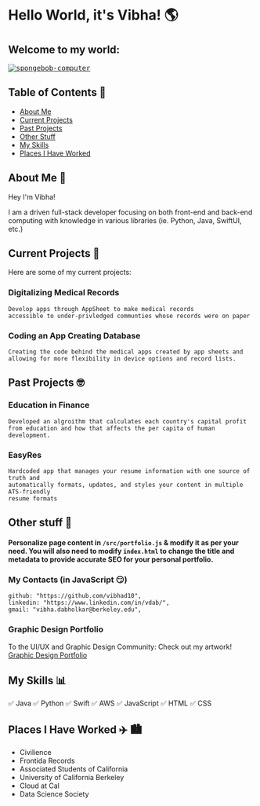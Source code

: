 # Hello World, it's Vibha! 🌎

## Welcome to my world:

<p align="left">
  <kbd>
<a href="https://imgbb.com/"><img src="https://i.ibb.co/jZY268n/spongebob-computer.gif" alt="spongebob-computer" border="0" /></a>
  </kbd>
</p>


## Table of Contents 📌
- [About Me](#about-me)
- [Current Projects](#current-projects)
- [Past Projects](#past-projects)
- [Other Stuff](#other-stuff)
- [My Skills](#my-skills)
- [Places I Have Worked](#places-i-have-worked)

## About Me 🧸
Hey I'm Vibha!

I am a driven full-stack developer focusing on both front-end and back-end computing with knowledge in various libraries (ie. Python, Java, SwiftUI, etc.)

## Current Projects 🤩

Here are some of my current projects:

### Digitalizing Medical Records
```
Develop apps through AppSheet to make medical records 
accessible to under-privledged communties whose records were on paper
```

### Coding an App Creating Database
```
Creating the code behind the medical apps created by app sheets and 
allowing for more flexibility in device options and record lists.
```

## Past Projects 🤓

### Education in Finance
```
Developed an algroithm that calculates each country's capital profit 
from education and how that affects the per capita of human development.
```

### EasyRes
```
Hardcoded app that manages your resume information with one source of truth and 
automatically formats, updates, and styles your content in multiple ATS-friendly 
resume formats
```

## Other stuff 🤯

#### Personalize page content in `/src/portfolio.js` & modify it as per your need. You will also need to modify `index.html` to change the title and metadata to provide accurate SEO for your personal portfolio.

### My Contacts (in JavaScript 😏)
```
github: "https://github.com/vibhad10",
linkedin: "https://www.linkedin.com/in/vdab/",
gmail: "vibha.dabholkar@berkeley.edu",

```
### Graphic Design Portfolio

To the UI/UX and Graphic Design Community:
  Check out my artwork! [Graphic Design Portfolio](https://vibhad10.wixsite.com/vibhagraphics)

## My Skills 📊
✅ Java
✅ Python
✅ Swift
✅ AWS
✅ JavaScript
✅ HTML
✅ CSS

## Places I Have Worked ✈️ 🏙

- Civilience
- Frontida Records
- Associated Students of California
- University of California Berkeley
- Cloud at Cal
- Data Science Society

